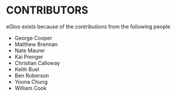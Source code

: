 CONTRIBUTORS
============

eGloo exists because of the contributions from the following people

 - George Cooper
 - Matthew Brennan
 - Nate Maurer
 - Kai Prenger
 - Christian Calloway
 - Keith Buel
 - Ben Roberson
 - Yoona Chung
 - William Cook
